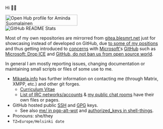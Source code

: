 Hi 👋🏻

<a target="_blank" href="https://www.openhub.net/accounts/Mikaela?ref=sample"><img alt='Open Hub profile for Aminda Suomalainen' border='0' height='35' src='https://www.openhub.net/accounts/Mikaela/widgets/account_detailed?format=gif' width='230'></a><br/>
![GitHub README Stats](https://github-readme-stats.vercel.app/api?username=Mikaela&count_private=true&show_icons=true&theme=cobalt)

Most of my own repositories are mirrorred from [gitea.blesmrt.net](https://gitea.blesmrt.net/mikaela?tab=activity)
just for showcasing instead of developed on GitHub, due [to some of my positions](https://cv.aminda.eu/) and thus getting introduced to [concerns](https://github.com/privacytools/privacytools.io/issues/763) with [Microsoft'](https://github.com/privacytools/privacytools.io/issues/843)s [GitHub](https://github.com/privacytools/privacytools.io/issues/1062) such as [Microsoft: Drop ICE](https://github.com/selfagency/microsoft-drop-ice)
and [GitHub, do not ban us from open source world](https://github.com/1995parham/github-do-not-ban-us).

In general I am mostly reporting issues, changing documentation or maintaining
small scripts or files of some use to me.

* [Mikaela.info](https://mikaela.info/) has further information on contacting me
  (through Matrix, XMPP, etc.) and other git forges.
  * [Curriculum Vitae](http://cv.aminda.eu/)
  * [List of IRC networks/accounts](https://mikaela.info/txt/irc.txt) & [my public chat rooms](https://mikaela.info/discuss)
    have their own files or pages.
* GitHub hosted public [SSH](https://github.com/Mikaela.keys) and [GPG](https://github.com/Mikaela.gpg) keys.
  * See also [me/ in pgp-alt-wot](https://github.com/Mikaela/pgp-alt-wot/tree/master/me) and [authorized_keys in shell-things](https://github.com/Mikaela/shell-things/blob/master/.mikaela/keys/authorized_keys).
* Pronouns: she/they
* `TZ=Europe/Helsinki date`
